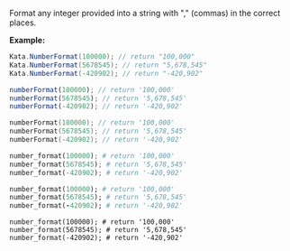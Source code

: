 Format any integer provided into a string with "," (commas) in the correct places.

**Example:**
``` csharp
Kata.NumberFormat(100000); // return "100,000"
Kata.NumberFormat(5678545); // return "5,678,545"
Kata.NumberFormat(-420902); // return "-420,902"
```
``` javascript
numberFormat(100000); // return '100,000'
numberFormat(5678545); // return '5,678,545'
numberFormat(-420902); // return '-420,902'
```
``` cpp
numberFormat(100000); // return '100,000'
numberFormat(5678545); // return '5,678,545'
numberFormat(-420902); // return '-420,902'
```
``` python
number_format(100000); # return '100,000'
number_format(5678545); # return '5,678,545'
number_format(-420902); # return '-420,902'
```
``` ruby
number_format(100000); # return '100,000'
number_format(5678545); # return '5,678,545'
number_format(-420902); # return '-420,902'
```
``` crystal
number_format(100000); # return '100,000'
number_format(5678545); # return '5,678,545'
number_format(-420902); # return '-420,902'
```